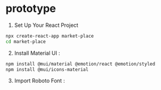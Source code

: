 # prototype 

1. Set Up Your React Project
```bash
npx create-react-app market-place
cd market-place
```
2. Install Material UI :
```bash
npm install @mui/material @emotion/react @emotion/styled
npm install @mui/icons-material
```
3. Import Roboto Font : 
   
